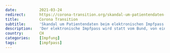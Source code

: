 ```yaml
---
date:          2021-03-24
redirect:      https://corona-transition.org/skandal-um-patientendaten-beim-elektronischen-impfpass
title:         Corona Transition
subtitle:      'Skandal um Patientendaten beim elektronischen Impfpass'
description:   'Der elektronische Impfpass wird statt vom Bund, von einer privaten Stiftung namens «meineimpfungen.ch» herausgegeben, bzw. wurde. Denn die (...)'
country:       CH
categories:    [Impfung]
tags:          [impfpass]
---
```

